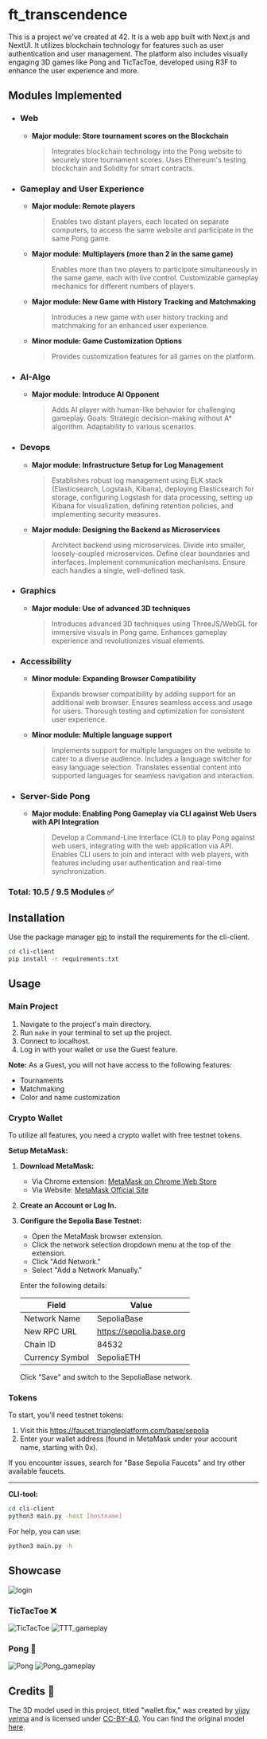 # ft_transcendence

This is a project we've created at 42. It is a web app built with Next.js and NextUI. It utilizes blockchain technology for features such as user authentication and user management. The platform also includes visually engaging 3D games like Pong and TicTacToe, developed using R3F to enhance the user experience and more.

## Modules Implemented

- ### Web

  - **Major module: Store tournament scores on the Blockchain**
  
    > Integrates blockchain technology into the Pong website to securely store tournament scores. Uses Ethereum's testing blockchain and Solidity for smart contracts.

- ### Gameplay and User Experience

  - **Major module: Remote players**

    > Enables two distant players, each located on separate computers, to access the same website and participate in the same Pong game.

  - **Major module: Multiplayers (more than 2 in the same game)**
  
    > Enables more than two players to participate simultaneously in the same game, each with live control. Customizable gameplay mechanics for different numbers of players.

  - **Major module: New Game with History Tracking and Matchmaking**
  
    > Introduces a new game with user history tracking and matchmaking for an enhanced user experience.

  - **Minor module: Game Customization Options**
  
    > Provides customization features for all games on the platform.

- ### AI-Algo

  - **Major module: Introduce AI Opponent**
  
    > Adds AI player with human-like behavior for challenging gameplay. Goals: Strategic decision-making without A* algorithm. Adaptability to various scenarios.

- ### Devops

  - **Major module: Infrastructure Setup for Log Management**
  
    > Establishes robust log management using ELK stack (Elasticsearch, Logstash, Kibana), deploying Elasticsearch for storage, configuring Logstash for data processing, setting up Kibana for visualization, defining retention policies, and implementing security measures.

  - **Major module: Designing the Backend as Microservices**
  
    > Architect backend using microservices. Divide into smaller, loosely-coupled microservices. Define clear boundaries and interfaces. Implement communication mechanisms. Ensure each handles a single, well-defined task.

- ### Graphics

  - **Major module: Use of advanced 3D techniques**
  
    > Introduces advanced 3D techniques using ThreeJS/WebGL for immersive visuals in Pong game. Enhances gameplay experience and revolutionizes visual elements.

- ### Accessibility

  - **Minor module: Expanding Browser Compatibility**
  
    > Expands browser compatibility by adding support for an additional web browser. Ensures seamless access and usage for users. Thorough testing and optimization for consistent user experience.

  - **Minor module: Multiple language support**
  
    > Implements support for multiple languages on the website to cater to a diverse audience. Includes a language switcher for easy language selection. Translates essential content into supported languages for seamless navigation and interaction.

- ### Server-Side Pong

  - **Major module: Enabling Pong Gameplay via CLI against Web Users with API Integration**
  
    > Develop a Command-Line Interface (CLI) to play Pong against web users, integrating with the web application via API. Enables CLI users to join and interact with web players, with features including user authentication and real-time synchronization.

### Total: 10.5 / 9.5 Modules ✅

## Installation

Use the package manager [pip](https://pip.pypa.io/en/stable/) to install the requirements for the cli-client.

```bash
cd cli-client
pip install -r requirements.txt
```

## Usage

### Main Project

1. Navigate to the project's main directory.
2. Run `make` in your terminal to set up the project.
3. Connect to localhost.
4. Log in with your wallet or use the Guest feature.

**Note:** As a Guest, you will not have access to the following features:
- Tournaments
- Matchmaking
- Color and name customization

### Crypto Wallet

To utilize all features, you need a crypto wallet with free testnet tokens.

**Setup MetaMask:**

1. **Download MetaMask:**
   - Via Chrome extension: [MetaMask on Chrome Web Store](https://chromewebstore.google.com/detail/metamask/nkbihfbeogaeaoehlefnkodbefgpgknn?hl=de)
   - Via Website: [MetaMask Official Site](https://metamask.io/download/)

2. **Create an Account or Log In.**

3. **Configure the Sepolia Base Testnet:**
   - Open the MetaMask browser extension.
   - Click the network selection dropdown menu at the top of the extension.
   - Click "Add Network."
   - Select "Add a Network Manually."

   Enter the following details:

   | **Field**         | **Value**                |
   |-------------------|--------------------------|
   | Network Name      | SepoliaBase              |
   | New RPC URL       | https://sepolia.base.org |
   | Chain ID          | 84532                    |
   | Currency Symbol   | SepoliaETH               |

   Click "Save" and switch to the SepoliaBase network.

### Tokens

To start, you'll need testnet tokens:

1. Visit this https://faucet.triangleplatform.com/base/sepolia
2. Enter your wallet address (found in MetaMask under your account name, starting with 0x).

If you encounter issues, search for "Base Sepolia Faucets" and try other available faucets.

---
**CLI-tool:**

```bash
cd cli-client
python3 main.py -host [hostname]
```
For help, you can use:
```bash
python3 main.py -h
```

## Showcase
![login](media/login.gif)

### TicTacToe ❌

![TicTacToe](media/tictactoe.png)
![TTT_gameplay](media/ttt_gameplay.gif)

### Pong 🏓

![Pong](media/pong.png)
![Pong_gameplay](media/pong_gameplay.gif)

## Credits 🔑

The 3D model used in this project, titled "wallet.fbx," was created by [vijay verma](https://sketchfab.com/realvjy) and is licensed under [CC-BY-4.0](http://creativecommons.org/licenses/by/4.0/). You can find the original model [here](https://sketchfab.com/3d-models/walletfbx-4d63cef3d4c3430dae23c964cc3f1608).
